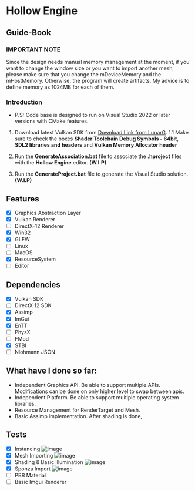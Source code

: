 # Hollow Engine

## Guide-Book

### IMPORTANT NOTE
Since the design needs manual memory management at the moment, if you want to change the window size or you want to import another mesh, please make sure that you 
change the mDeviceMemory and the mHostMemory. Otherwise, the program will create artifacts. My advice is to define memory as 1024MB for each of them.

### Introduction
- P.S: Code base is designed to run on Visual Studio 2022 or later versions with CMake features.

1. Download latest Vulkan SDK from [Download Link from LunarG](https://sdk.lunarg.com/sdk/download/latest/windows/vulkan-sdk.exe).
1.1 Make sure to check the boxes <b>Shader Toolchain Debug Symbols - 64bit</b>, <b>SDL2 libraries and headers</b> and <b>Vulkan Memory Allocator header</b>

2. Run the <b>GenerateAssociation.bat</b> file to associate the <b>.hproject</b> files with the <b>Hollow Engine</b> editor. <b>(W.I.P)</b>
3. Run the <b>GenerateProject.bat</b> file to generate the Visual Studio solution. <b>(W.I.P)</b>

## Features
- [x] Graphics Abstraction Layer
- [x] Vulkan Renderer
- [ ] DirectX-12 Renderer
- [x] Win32
- [x] GLFW
- [ ] Linux
- [ ] MacOS
- [x] ResourceSystem
- [ ] Editor

## Dependencies
- [x] Vulkan SDK
- [ ] DirectX 12 SDK
- [x] Assimp
- [x] ImGui
- [x] EnTT
- [ ] PhysX
- [ ] FMod
- [x] STBI
- [ ] Nlohmann JSON

## What have I done so far:
- Independent Graphics API. Be able to support multiple APIs. Modifications can be done on only higher level to swap between apis.
- Independent Platform. Be able to support multiple operating system libraries.
- Resource Management for RenderTarget and Mesh.
- Basic Assimp implementation. After shading is done,

## Tests
- [x] Instancing
![image](https://github.com/mtuncbilek95/Hollow-Engine/assets/50660242/2fe2fa5a-80fe-459a-a826-2bd75ec1bef2)
- [x] Mesh Importing
![image](https://github.com/mtuncbilek95/Hollow-Engine/assets/50660242/478829b7-6e18-4c07-a822-1f36f174eaf2)
- [x] Shading & Basic Illumination
![image](https://github.com/mtuncbilek95/Hollow-Engine/assets/50660242/4151e3d1-92ac-40ba-8aaa-e155ca1a06c5)
- [x] Sponza Import
![image](https://github.com/mtuncbilek95/Hollow-Engine/assets/50660242/571c0793-efb3-4b05-b82d-4d96932247a2)
- [ ] PBR Material
- [ ] Basic Imgui Renderer
